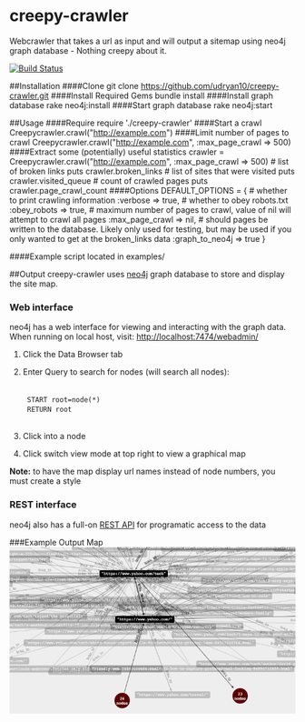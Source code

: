 creepy-crawler
==============

Webcrawler that takes a url as input and will output a sitemap using neo4j graph database - Nothing creepy about it.

[![Build Status](https://travis-ci.org/udryan10/creepy-crawler.svg?branch=master)](https://travis-ci.org/udryan10/creepy-crawler)


##Installation
####Clone
    git clone https://github.com/udryan10/creepy-crawler.git
####Install Required Gems
    bundle install
####Install graph database
    rake neo4j:install
####Start graph database
    rake neo4j:start

##Usage
####Require
    require './creepy-crawler'
####Start a crawl
    Creepycrawler.crawl("http://example.com")
####Limit number of pages to crawl
    Creepycrawler.crawl("http://example.com", :max_page_crawl => 500)
####Extract some (potentially) useful statistics
    crawler = Creepycrawler.crawl("http://example.com", :max_page_crawl => 500)
    # list of broken links
    puts crawler.broken_links
    # list of sites that were visited
    puts crawler.visited_queue
    # count of crawled pages
    puts crawler.page_crawl_count
####Options
    DEFAULT_OPTIONS = {
      # whether to print crawling information
      :verbose => true,
      # whether to obey robots.txt
      :obey_robots => true,
      # maximum number of pages to crawl, value of nil will attempt to crawl all pages
      :max_page_crawl => nil,
      # should pages be written to the database. Likely only used for testing, but may be used if you only wanted to get at the broken_links data
      :graph_to_neo4j => true
    }

####Example script located in examples/

##Output
creepy-crawler uses [neo4j](http://www.neo4j.org/) graph database to store and display the site map.

### Web interface
neo4j has a web interface for viewing and interacting with the graph data. When running on local host, visit: [http://localhost:7474/webadmin/](http://localhost:7474/webadmin/)

1. Click the Data Browser tab
2. Enter Query to search for nodes (will search all nodes):

    <code>
    START root=node(*) 
    RETURN root
    </code>
    
3. Click into a node
4. Click switch view mode at top right to view a graphical map

**Note:** to have the map display url names instead of node numbers, you must create a style
### REST interface
neo4j also has a full-on [REST API](http://docs.neo4j.org/chunked/stable/rest-api.html) for programatic access to the data

###Example Output Map
![Output Map](https://raw.githubusercontent.com/udryan10/creepy-crawler/master/examples/output_map.png)
